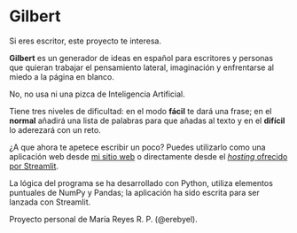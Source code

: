# Gilbert

Si eres escritor, este proyecto te interesa.

**Gilbert** es un generador de ideas en español para escritores y personas que quieran trabajar el pensamiento lateral, imaginación y enfrentarse al miedo a la página en blanco.

No, no usa ni una pizca de Inteligencia Artificial.

Tiene tres niveles de dificultad: en el modo **fácil** te dará una frase; en el **normal** añadirá una lista de palabras para que añadas al texto y en el **difícil** lo aderezará con un reto.

¿A que ahora te apetece escribir un poco? Puedes utilizarlo como una aplicación web desde [mi sitio web](https://www.erebyel.es/microtoria/gilbert/) o directamente desde el [*hosting* ofrecido por Streamlit](https://share.streamlit.io/erebyel/gilbert/main/gilbert.py).

La lógica del programa se ha desarrollado con Python, utiliza elementos puntuales de NumPy y Pandas; la aplicación ha sido escrita para ser lanzada con Streamlit.

Proyecto personal de María Reyes R. P. (@erebyel).
